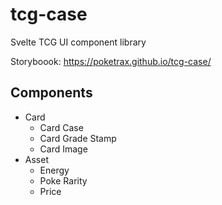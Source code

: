 # tcg-case

Svelte TCG UI component library

Storyboook: https://poketrax.github.io/tcg-case/

## Components
   * Card
      * Card Case
      * Card Grade Stamp
      * Card Image
   * Asset
      * Energy
      * Poke Rarity
      * Price   